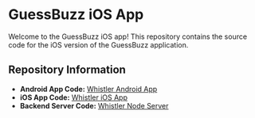 # GuessBuzz iOS App

Welcome to the GuessBuzz iOS app! This repository contains the source code for the iOS version of the GuessBuzz application.

## Repository Information

- **Android App Code:** [Whistler Android App](https://github.com/skavinvarnan/whistler-android)
- **iOS App Code:** [Whistler iOS App](https://github.com/skavinvarnan/whistler-ios)
- **Backend Server Code:** [Whistler Node Server](https://github.com/skavinvarnan/whistler-node)
